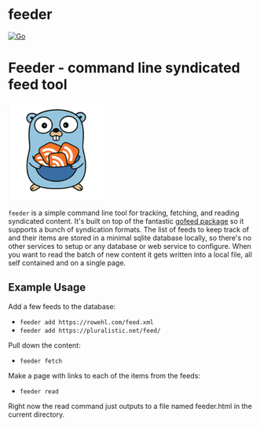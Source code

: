 # feeder

[![Go](https://github.com/mikerowehl/feeder/actions/workflows/go.yml/badge.svg)](https://github.com/mikerowehl/feeder/actions/workflows/go.yml)

# Feeder - command line syndicated feed tool

<img src="gopher_bowl.png" width="200" alt="Go Gopher with a bowl of RSS feed icons">

`feeder` is a simple command line tool for tracking, fetching, and reading syndicated content.
It's built on top of the fantastic [gofeed package](https://github.com/mmcdole/gofeed) so it supports
a bunch of syndication formats. The list of feeds to keep track of and their items are stored in a
minimal sqlite database locally, so there's no other services to setup or any database or web service
to configure. When you want to read the batch of new content it gets written into a local file, all 
self contained and on a single page.

## Example Usage

Add a few feeds to the database:

* `feeder add https://rowehl.com/feed.xml`
* `feeder add https://pluralistic.net/feed/`

Pull down the content:

* `feeder fetch`

Make a page with links to each of the items from the feeds:

* `feeder read`

Right now the read command just outputs to a file named feeder.html in the current directory.

